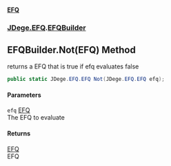 #### [EFQ](index.md 'index')
### [JDege.EFQ](JDege_EFQ.md 'JDege.EFQ').[EFQBuilder](EFQBuilder.md 'JDege.EFQ.EFQBuilder')
## EFQBuilder.Not(EFQ) Method
returns a EFQ that is true if efq evaluates false  
```csharp
public static JDege.EFQ.EFQ Not(JDege.EFQ.EFQ efq);
```
#### Parameters
<a name='JDege_EFQ_EFQBuilder_Not(JDege_EFQ_EFQ)_efq'></a>
`efq` [EFQ](EFQ.md 'JDege.EFQ.EFQ')  
The EFQ to evaluate
  
#### Returns
[EFQ](EFQ.md 'JDege.EFQ.EFQ')  
EFQ
